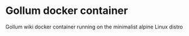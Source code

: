 # Gollum docker container

Gollum wiki docker container running on the minimalist alpine Linux distro
